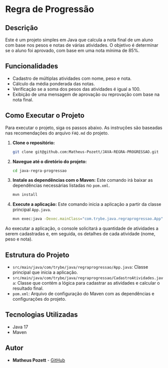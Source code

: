 # Regra de Progressão

## Descrição

Este é um projeto simples em Java que calcula a nota final de um aluno com base nos pesos e notas de várias atividades. O objetivo é determinar se o aluno foi aprovado, com base em uma nota mínima de 85%.

## Funcionalidades

-   Cadastro de múltiplas atividades com nome, peso e nota.
-   Cálculo da média ponderada das notas.
-   Verificação se a soma dos pesos das atividades é igual a 100.
-   Exibição de uma mensagem de aprovação ou reprovação com base na nota final.

## Como Executar o Projeto

Para executar o projeto, siga os passos abaixo. As instruções são baseadas nas recomendações do arquivo `FAQ.md` do projeto.

1.  **Clone o repositório:**
    ```bash
    git clone git@github.com:Matheus-Pozett/JAVA-REGRA-PROGRESSAO.git
    ```

2.  **Navegue até o diretório do projeto:**
    ```bash
    cd java-regra-progressao
    ```

3.  **Instale as dependências com o Maven:**
    Este comando irá baixar as dependências necessárias listadas no `pom.xml`.
    ```bash
    mvn install
    ```

4.  **Execute a aplicação:**
    Este comando inicia a aplicação a partir da classe principal `App.java`.
    ```bash
    mvn exec:java -Dexec.mainClass="com.trybe.java.regraprogressao.App"
    ```

Ao executar a aplicação, o console solicitará a quantidade de atividades a serem cadastradas e, em seguida, os detalhes de cada atividade (nome, peso e nota).

## Estrutura do Projeto

-   `src/main/java/com/trybe/java/regraprogressao/App.java`: Classe principal que inicia a aplicação.
-   `src/main/java/com/trybe/java/regraprogressao/CadastroAtividades.java`: Classe que contém a lógica para cadastrar as atividades e calcular o resultado final.
-   `pom.xml`: Arquivo de configuração do Maven com as dependências e configurações do projeto.

## Tecnologias Utilizadas

-   Java 17
-   Maven

## Autor

-   **Matheus Pozett** - [GitHub](https://github.com/matheus-pozett)